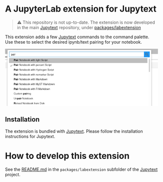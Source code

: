 # A JupyterLab extension for Jupytext

> :warning: This repository is not up-to-date. The extension is now developed in the main [Jupytext](https://github.com/mwouts/jupytext) repository, under [packages/labextension](https://github.com/mwouts/jupytext/tree/master/packages/labextension)

This extension adds a few [Jupytext](https://github.com/mwouts/jupytext) commands to the command palette. Use these to select the desired ipynb/text pairing for your notebook.

![Jupytext commands](https://github.com/mwouts/jupytext/raw/master/packages/labextension/jupytext_commands.png)

## Installation

The extension is bundled with [Jupytext](https://github.com/mwouts/jupytext/). Please follow the installation instructions for Jupytext.

# How to develop this extension

See the [README.md](https://github.com/mwouts/jupytext/blob/master/packages/labextension/README.md) in the `packages/labextension` subfolder of the [Jupytext](https://github.com/mwouts/jupytext/) project.
